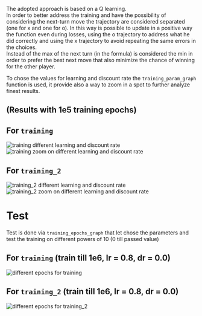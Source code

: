 The adopted approach is based on a Q learning.  
In order to better address the training and have the possibility of considering the next-turn move the trajectory are considered separated (one for x and one for o). In this way is possible to update in a positive way the function even during losses, using the o trajectory to address what he did correctly and using the x trajectory to avoid repeating the same errors in the choices.  
Instead of the max of the next turn (in the formula) is considered the min in order to prefer the best next move that also minimize the chance of winning for the other player.

To chose the values for learning and discount rate the `training_param_graph` function is used, it provide also a way to zoom in a spot to further analyze finest results.  
## (Results with 1e5 training epochs)
## For `training`  
![training different learning and discount rate](./images/lr_dr_train_1.png)
![training zoom on different learning and discount rate](./images/lr_dr_train_1_zoom.png)  
## For `training_2`  
![training_2 different learning and discount rate](./images/lr_dr_train_2.png)
![training_2 zoom on different learning and discount rate](./images/lr_dr_train_2_zoom.png)

# Test
Test is done via `training_epochs_graph` that let chose the parameters and test the training on different powers of 10 (0 till passed value)  
## For `training` (train till 1e6, lr = 0.8, dr = 0.0)  
![different epochs for training](./images/train_1.png)
## For `training_2` (train till 1e6, lr = 0.8, dr = 0.0)  
![different epochs for training_2](./images/train_2.png)